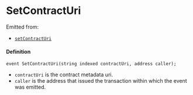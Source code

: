 # SetContractUri

Emitted from:

* [`setContractUri`](/dev/deprecated/v2/contracts/or-delegates/or-abstract/jbnftrewarddelegate/write/setcontracturi.md)

#### Definition

```
event SetContractUri(string indexed contractUri, address caller);
```

* `contractUri` is the contract metadata uri.
* `caller` is the address that issued the transaction within which the event was emitted.
